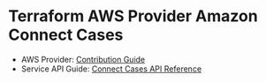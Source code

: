# Terraform AWS Provider Amazon Connect Cases

* AWS Provider: [Contribution Guide](https://hashicorp.github.io/terraform-provider-aws/#contribute)
* Service API Guide: [Connect Cases API Reference](https://docs.aws.amazon.com/cases/latest/APIReference/Welcome.html)
